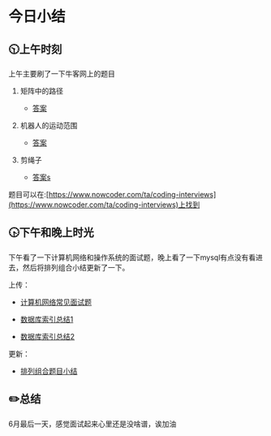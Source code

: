 # 今日小结

## :clock1030:上午时刻

上午主要刷了一下牛客网上的题目

1. 矩阵中的路径
   
   * [答案](https://github.com/zhou-ning/LeetCode/blob/master/niuke/hasPath.java)
2. 机器人的运动范围
   
   * [答案](https://github.com/zhou-ning/LeetCode/blob/master/niuke/movingCount.java)
3. 剪绳子
   
   * [答案s](https://github.com/zhou-ning/LeetCode/blob/master/niuke/cutRope.java)

题目可以在:[https://www.nowcoder.com/ta/coding-interviews](https://www.nowcoder.com/ta/coding-interviews)上找到

## :clock430:下午和晚上时光

下午看了一下计算机网络和操作系统的面试题，晚上看了一下mysql有点没有看进去，然后将排列组合小结更新了一下。

上传：

* [计算机网络常见面试题](https://www.cnblogs.com/zhou-ning/articles/13216711.html)

* [数据库索引总结1](https://www.cnblogs.com/zhou-ning/articles/13216726.html)

* [数据库索引总结2](https://www.cnblogs.com/zhou-ning/articles/13216733.html)

更新：

* [排列组合题目小结](https://www.cnblogs.com/zhou-ning/articles/13183953.html)


## :pencil2:总结

6月最后一天，感觉面试起来心里还是没啥谱，诶加油